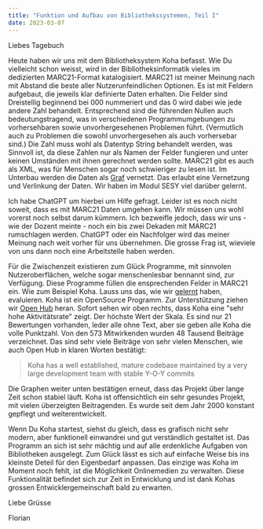 ```yaml
---
title: "Funktion und Aufbau von Bibliothekssystemen, Teil I"
date: 2023-03-07
---
```


Liebes Tagebuch

Heute haben wir uns mit dem Bibliotheksystem Koha befasst. 
Wie Du vielleicht schon weisst, wird in der Bibliotheksinformatik vieles im dedizierten MARC21-Format katalogisiert.
MARC21 ist meiner Meinung nach mit Abstand die beste aller Nutzerunfeindlichen Optionen.
Es ist mit Feldern aufgebaut, die jeweils klar definierte Daten erhalten.
Die Felder sind Dreistellig beginnend bei 000 nummeriert und das 0 wird dabei wie jede andere Zahl behandelt. 
Entsprechend sind die führenden Nullen auch bedeutungstragend, was in verschiedenen Programmumgebungen zu vorhersehbaren sowie unvorhergesehenen Problemen führt.
(Vermutlich auch zu Problemen die sowohl unvorhergesehen als auch vorhersebar sind.)
Die Zahl muss wohl als Datentyp String behandelt werden, was Sinnvoll ist, da diese Zahlen nur als Namen der Felder fungieren und unter keinen Umständen mit ihnen gerechnet werden sollte. 
MARC21 gibt es auch als XML, was für Menschen sogar noch schwieriger zu lesen ist. 
Im Unterbau werden die Daten als [Graf](https://de.wikipedia.org/wiki/Graphdatenbank) vernetzt.
Das erlaubt eine Vernetzung und Verlinkung der Daten. Wir haben im Modul SESY viel darüber gelernt.

Ich habe ChatGPT um hierbei um Hilfe gefragt. Leider ist es noch nicht soweit, dass es mit MARC21 Daten umgehen kann. Wir müssen uns wohl vorerst noch selbst darum kümmern.
Ich bezweifle jedoch, dass wir uns - wie der Dozent meinte - noch ein bis zwei Dekaden mit MARC21 rumschlagen werden.
ChatGPT oder ein Nachfolger wird das meiner Meinung nach weit vorher für uns übernehmen.
Die grosse Frag ist, wieviele von uns dann noch eine Arbeitstelle haben werden.

Für die Zwischenzeit existieren zum Glück Programme, mit sinnvolen Nutzeroberflächen, welche sogar menschenlesbar bennannt sind, zur Verfügung.
Diese Programme füllen die ensprechenden Felder in MARC21 ein.
Wie zum Beispiel Koha.
Lauss uns das, wie wir [gelernt](https://florian896.github.io/lerntagebuch-bain/2023/02/28/OpenRefine.html) haben, evaluieren.
Koha ist ein OpenSource Programm.
Zur Unterstützung ziehen wir [Open Hub](https://openhub.net/p/koha) heran.
Sofort sehen wir oben rechts, dass Koha eine "sehr hohe Aktivitätsrate" zeigt.
Der höchste Wert der Skala.
Es sind nur 21 Bewertungen vorhanden, leder alle ohne Text, aber sie geben alle Koha die volle Punktzahl.
Von den 573 Mitwirkenden wurden 48 Tausend Beiträge verzeichnet.
Das sind sehr viele Beiträge von sehr vielen Menschen, wie auch Open Hub in klaren Worten bestätigt:

> Koha has a well established, mature codebase maintained by a very large development team with stable Y-O-Y commits

Die Graphen weiter unten bestätigen erneut, dass das Projekt über lange Zeit schon stabiel läuft.
Koha ist offensichtlich ein sehr gesundes Projekt, mit vielen überzeigten Beitragenden.
Es wurde seit dem Jahr 2000 konstant gepflegt und weiterentwickelt.

Wenn Du Koha startest, siehst du gleich, dass es grafisch nicht sehr modern, aber funktionell einwandrei und gut verständlich gestaltet ist.
Das Programm an sich ist sehr mächtig und auf alle erdenkliche Aufgaben von Bibliotheken ausgelegt.
Zum Glück lässt es sich auf einfache Weise bis ins kleinste Deteil für den Eigenbedarf anpassen. 
Das einzige was Koha im Moment noch fehlt, ist die Möglichkeit Onlinemedien zu verwalten.
Diese Funktionalität befindet sich zur Zeit in Entwicklung und ist dank Kohas grossen Entwicklergemeinschaft bald zu erwarten.

Liebe Grüsse

Florian
